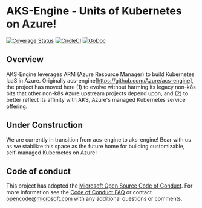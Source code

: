 # AKS-Engine - Units of Kubernetes on Azure!

[![Coverage Status](https://codecov.io/gh/Azure/aks-engine/branch/master/graph/badge.svg)](https://codecov.io/gh/Azure/aks-engine)
[![CircleCI](https://circleci.com/gh/Azure/aks-engine/tree/master.svg?style=svg)](https://circleci.com/gh/Azure/aks-engine/tree/master)
[![GoDoc](https://godoc.org/github.com/Azure/aks-engine?status.svg)](https://godoc.org/github.com/Azure/aks-engine)

## Overview

AKS-Engine leverages ARM (Azure Resource Manager) to build Kubernetes IaaS in Azure. Originally acs-engine[https://github.com/Azure/acs-engine], the project has moved here (1) to evolve without harming its legacy non-k8s bits that other non-k8s Azure upstream projects depend upon, and (2) to better reflect its affinity with AKS, Azure's managed Kubernetes service offering.

## Under Construction

We are currently in transition from acs-engine to aks-engine! Bear with us as we stabilize this space as the future home for building customizable, self-managed Kubernetes on Azure!

## Code of conduct

This project has adopted the [Microsoft Open Source Code of Conduct](https://opensource.microsoft.com/codeofconduct/). For more information see the [Code of Conduct FAQ](https://opensource.microsoft.com/codeofconduct/faq) or contact [opencode@microsoft.com](mailto:opencode@microsoft.com) with any additional questions or comments.
